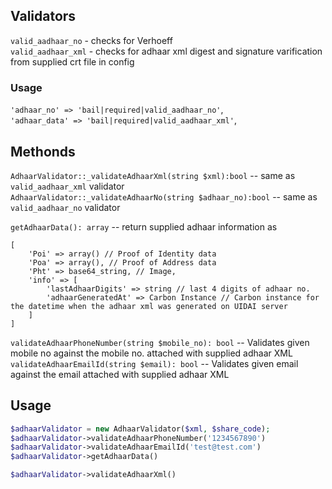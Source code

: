## Validators
`valid_aadhaar_no` - checks for Verhoeff  
`valid_aadhaar_xml` - checks for adhaar xml digest and signature varification from supplied crt file in config

### Usage
`'adhaar_no' => 'bail|required|valid_aadhaar_no'`,  
`'adhaar_data' => 'bail|required|valid_aadhaar_xml'`,

## Methonds
`AdhaarValidator::_validateAdhaarXml(string $xml):bool` -- same as `valid_aadhaar_xml` validator  
`AdhaarValidator::_validateAdhaarNo(string $adhaar_no):bool` -- same as `valid_aadhaar_no` validator 

`getAdhaarData(): array` -- return supplied adhaar information as

```
[
    'Poi' => array() // Proof of Identity data
    'Poa' => array(), // Proof of Address data
    'Pht' => base64_string, // Image,
    'info' => [
        'lastAdhaarDigits' => string // last 4 digits of adhaar no.
        'adhaarGeneratedAt' => Carbon Instance // Carbon instance for the datetime when the adhaar xml was generated on UIDAI server
    ]
]
```

`validateAdhaarPhoneNumber(string $mobile_no): bool` -- Validates given mobile no against the mobile no. attached with supplied adhaar XML  
`validateAdhaarEmailId(string $email): bool` -- Validates given email against the email attached with supplied adhaar XML


## Usage

```php
$adhaarValidator = new AdhaarValidator($xml, $share_code);
$adhaarValidator->validateAdhaarPhoneNumber('1234567890')
$adhaarValidator->validateAdhaarEmailId('test@test.com')
$adhaarValidator->getAdhaarData()

$adhaarValidator->validateAdhaarXml()
```
